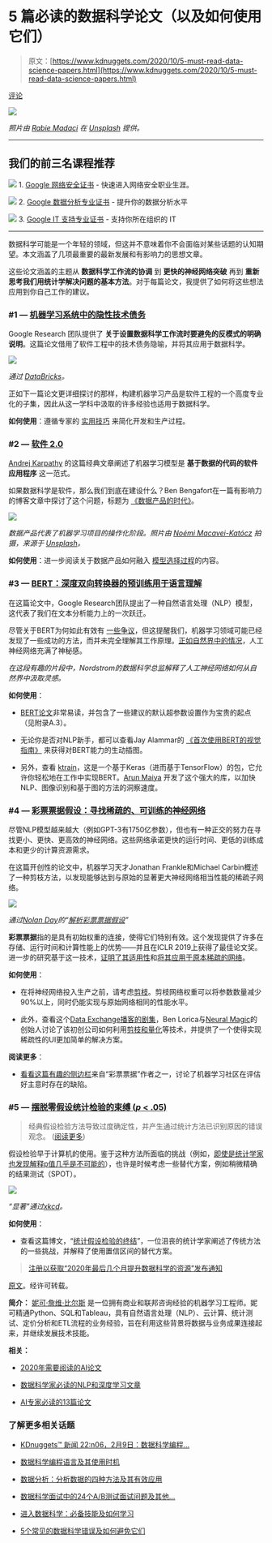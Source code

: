# 5 篇必读的数据科学论文（以及如何使用它们）

> 原文：[https://www.kdnuggets.com/2020/10/5-must-read-data-science-papers.html](https://www.kdnuggets.com/2020/10/5-must-read-data-science-papers.html)

[评论](#comments)

![](../Images/49c4709a878e9936f82cec20829980e1.png)

*照片由 [Rabie Madaci](https://unsplash.com/@rbmadaci?utm_source=medium&utm_medium=referral) 在 [Unsplash](https://unsplash.com/?utm_source=medium&utm_medium=referral) 提供。*

* * *

## 我们的前三名课程推荐

![](../Images/0244c01ba9267c002ef39d4907e0b8fb.png) 1. [Google 网络安全证书](https://www.kdnuggets.com/google-cybersecurity) - 快速进入网络安全职业生涯。

![](../Images/e225c49c3c91745821c8c0368bf04711.png) 2. [Google 数据分析专业证书](https://www.kdnuggets.com/google-data-analytics) - 提升你的数据分析水平

![](../Images/0244c01ba9267c002ef39d4907e0b8fb.png) 3. [Google IT 支持专业证书](https://www.kdnuggets.com/google-itsupport) - 支持你所在组织的 IT

* * *

数据科学可能是一个年轻的领域，但这并不意味着你不会面临对某些话题的认知期望。本文涵盖了几项最重要的最新发展和有影响力的思想文章。

这些论文涵盖的主题从 **数据科学工作流的协调** 到 **更快的神经网络突破** 再到 **重新思考我们用统计学解决问题的基本方法**。对于每篇论文，我提供了如何将这些想法应用到你自己工作的建议。

### #1 — [机器学习系统中的隐性技术债务](https://papers.nips.cc/paper/5656-hidden-technical-debt-in-machine-learning-systems.pdf)

Google Research 团队提供了 **关于设置数据科学工作流时要避免的反模式的明确说明**。这篇论文借用了软件工程中的技术债务隐喻，并将其应用于数据科学。

![](../Images/d7a3eb411e8454e50fc5b0cf639b5931.png)

*通过 [DataBricks](https://databricks.com/resources)。*

正如下一篇论文更详细探讨的那样，构建机器学习产品是软件工程的一个高度专业化的子集，因此从这一学科中汲取的许多经验也适用于数据科学。

**如何使用**：遵循专家的 [实用技巧](https://papers.nips.cc/paper/5656-hidden-technical-debt-in-machine-learning-systems.pdf) 来简化开发和生产过程。

### #2 — [软件 2.0](https://medium.com/@karpathy/software-2-0-a64152b37c35)

[Andrej Karpathy](https://medium.com/u/ac9d9a35533e?source=post_page-----487cce9a2020--------------------------------) 的这篇经典文章阐述了机器学习模型是 **基于数据的代码的软件应用程序** 这一范式。

如果数据科学是软件，那么我们到底在建设什么？Ben Bengafort在一篇有影响力的博客文章中探讨了这个问题，标题为 [《数据产品的时代》](https://districtdatalabs.silvrback.com/the-age-of-the-data-product)。

![](../Images/37f3758d76bb90a36b2120462fcdeb7a.png)

*数据产品代表了机器学习项目的操作化阶段。照片由 [Noémi Macavei-Katócz](https://unsplash.com/@noemieke?utm_source=medium&utm_medium=referral) 拍摄，来源于 [Unsplash](https://unsplash.com/?utm_source=medium&utm_medium=referral)。*

**如何使用**：进一步阅读关于数据产品如何融入 [模型选择过程](https://medium.com/atlas-research/model-selection-d190fb8bbdda)的内容。

### #3 — [BERT：深度双向转换器的预训练用于语言理解](https://arxiv.org/abs/1810.04805)

在这篇论文中，Google Research团队提出了一种自然语言处理（NLP）模型，这代表了我们在文本分析能力上的一次跃迁。

尽管关于BERT为何如此有效有 [一些争议](https://text-machine-lab.github.io/blog/2020/bert-secrets/)，但这提醒我们，机器学习领域可能已经发现了一些成功的方法，而并未完全理解其工作原理。[正如自然界中的情况](https://www.youtube.com/watch?v=B7m0e-3u-1Y&t=1s)，人工神经网络充满了神秘感。

*在这段有趣的片段中，Nordstrom的数据科学总监解释了人工神经网络如何从自然界中汲取灵感。*

**如何使用**：

+   [BERT论文](https://arxiv.org/abs/1810.04805)非常易读，并包含了一些建议的默认超参数设置作为宝贵的起点（见附录A.3）。

+   无论你是否对NLP新手，都可以查看Jay Alammar的 [《首次使用BERT的视觉指南》](http://jalammar.github.io/a-visual-guide-to-using-bert-for-the-first-time/) 来获得对BERT能力的生动插图。

+   另外，查看 [ktrain](https://arxiv.org/abs/2004.10703)，这是一个基于Keras（进而基于TensorFlow）的包，它允许你轻松地在工作中实现BERT。[Arun Maiya](https://medium.com/u/4581d07591d5?source=post_page-----487cce9a2020--------------------------------) 开发了这个强大的库，以加快NLP、图像识别和基于图的方法的洞察速度。

### #4 — [彩票票据假设：寻找稀疏的、可训练的神经网络](https://arxiv.org/abs/1803.03635)

尽管NLP模型越来越大（例如GPT-3有1750亿参数），但也有一种正交的努力在寻找更小、更快、更高效的神经网络。这些网络承诺更快的运行时间、更低的训练成本和更少的计算资源需求。

在这篇开创性的论文中，机器学习天才Jonathan Frankle和Michael Carbin概述了一种剪枝方法，以发现能够达到与原始的显著更大神经网络相当性能的稀疏子网络。

![](../Images/0bab24fe5c328bfb0161b39e85b4fbb3.png)

*通过[Nolan Day](https://medium.com/u/6438fd23c99a?source=post_page-----487cce9a2020--------------------------------)的“[解析彩票票据假设](https://towardsdatascience.com/breaking-down-the-lottery-ticket-hypothesis-ca1c053b3e58)”*

**彩票票据**指的是具有初始权重的连接，使得它们特别有效。这个发现提供了许多在存储、运行时间和计算性能上的优势——并且在ICLR 2019上获得了最佳论文奖。进一步的研究基于这一技术，[证明了其适用性](https://arxiv.org/abs/2002.00585)和[将其应用于原本稀疏的网络](https://arxiv.org/abs/1911.11134)。

**如何使用**：

+   在将神经网络投入生产之前，请考虑[剪枝](https://jacobgil.github.io/deeplearning/pruning-deep-learning)。剪枝网络权重可以将参数数量减少90%以上，同时仍能实现与原始网络相同的性能水平。

+   此外，查看这个[Data Exchange播客的剧集](https://thedataexchange.media/software-and-commodity-hardware-can-handle-deep-learning/)，Ben Lorica与[Neural Magic](https://neuralmagic.com/about/)的创始人讨论了该初创公司如何利用[剪枝和量化](https://www.youtube.com/watch?v=3JWRVx1OKQQ)等技术，并提供了一个使得实现稀疏性的UI更加简单的解决方案。

**阅读更多**：

+   [看看这篇有趣的侧边栏](https://ml-retrospectives.github.io/neurips2019/accepted_retrospectives/2019/lottery-ticket/)来自“彩票票据”作者之一，讨论了机器学习社区在评估好主意时存在的缺陷。

### #5 — [摆脱零假设统计检验的束缚 (*p* < .05)](https://www.researchgate.net/publication/312395254_Releasing_the_death-grip_of_null_hypothesis_statistical_testing_p_05_Applying_complexity_theory_and_somewhat_precise_outcome_testing_SPOT)

> 经典假设检验方法导致过度确定性，并产生通过统计方法已识别原因的错误观念。 ([阅读更多](http://wmbriggs.com/public/Briggs.ReplacementForHypothesisTesting.pdf))

假设检验早于计算机的使用。鉴于这种方法所面临的挑战（例如，[即使是统计学家也发现解释p值几乎是不可能的](https://fivethirtyeight.com/features/statisticians-found-one-thing-they-can-agree-on-its-time-to-stop-misusing-p-values/)），也许是时候考虑一些替代方案，例如稍微精确的结果测试（SPOT）。

![](../Images/bb6b71489ba73c9b787f9ebd902bbff7.png)

*“显著”通过[xkcd](https://xkcd.com/882/)。*

**如何使用**：

+   查看这篇博文，“[统计假设检验的终结](https://www.datasciencecentral.com/profiles/blogs/the-death-of-the-statistical-test-of-hypothesis)”，一位沮丧的统计学家阐述了传统方法的一些挑战，并解释了使用置信区间的替代方案。

> [注册以获取“2020年最后几个月提升数据科学的资源”发布通知](https://page.co/ahje9p)

[原文](https://towardsdatascience.com/must-read-data-science-papers-487cce9a2020)。经许可转载。

**简介：** [妮可·詹维·比尔斯](http://www.linkedin.com/in/nicole-janeway-bills) 是一位拥有商业和联邦咨询经验的机器学习工程师。妮可精通Python、SQL和Tableau，具有自然语言处理（NLP）、云计算、统计测试、定价分析和ETL流程的业务经验，旨在利用这些背景将数据与业务成果连接起来，并继续发展技术技能。

**相关：**

+   [2020年需要阅读的AI论文](https://www.kdnuggets.com/2020/09/ai-papers-read-2020.html)

+   [数据科学家必读的NLP和深度学习文章](https://www.kdnuggets.com/2020/08/must-read-nlp-deep-learning-articles.html)

+   [AI专家必读的13篇论文](https://www.kdnuggets.com/2020/05/13-must-read-papers-ai-experts.html)

### 了解更多相关话题

+   [KDnuggets™ 新闻 22:n06，2月9日：数据科学编程…](https://www.kdnuggets.com/2022/n06.html)

+   [数据科学编程语言及其使用时机](https://www.kdnuggets.com/2022/02/data-science-programming-languages.html)

+   [数据分析：分析数据的四种方法及其有效应用](https://www.kdnuggets.com/2023/04/data-analytics-four-approaches-analyzing-data-effectively.html)

+   [数据科学面试中的24个A/B测试面试问题及其他…](https://www.kdnuggets.com/2022/09/24-ab-testing-interview-questions-data-science-interviews-crack.html)

+   [进入数据科学：必备技能及如何学习](https://www.kdnuggets.com/breaking-into-data-science-essential-skills-and-how-to-learn-them)

+   [5个常见的数据科学错误及如何避免它们](https://www.kdnuggets.com/5-common-data-science-mistakes-and-how-to-avoid-them)
